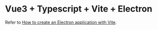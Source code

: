 # Vue3 + Typescript + Vite + Electron

Refer to [How to create an Electron application with Vite](https://dev.to/olyno/how-to-create-an-electron-application-with-vite-im).
